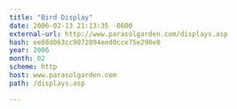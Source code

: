 ```yaml
---
title: "Bird Display"
date: 2006-02-13 21:13:35 -0600
external-url: http://www.parasolgarden.com/displays.asp
hash: ee88d063cc9072894eed0cce75e290e0
year: 2006
month: 02
scheme: http
host: www.parasolgarden.com
path: /displays.asp

---
```



